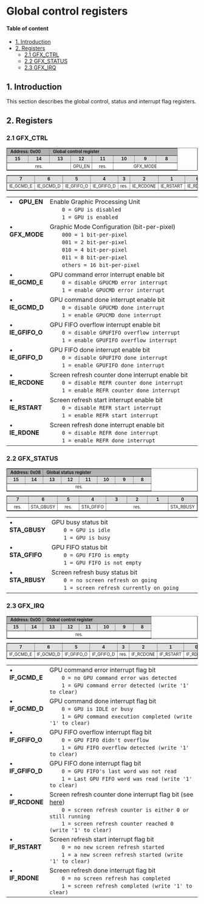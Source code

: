# Global control registers

#### Table of content

*   [1. Introduction](#1_introduction)
*   [2. Registers](#2_registers)
    *   [2.1 GFX_CTRL](#2_1_GFX_CTRL)
    *   [2.2 GFX_STATUS](#2_2_GFX_STATUS)
    *   [2.3 GFX_IRQ](#2_3_GFX_IRQ)


<a name="1_introduction"></a>
## 1. Introduction

This section describes the global control, status and interrupt flag registers.  

<a name="2_registers"></a>
## 2. Registers

<a name="2_1_GFX_CTRL"></a>
### 2.1 GFX_CTRL

<table border="1" style="table-layout:fixed; width:100%; font-size:.8em">
  <tbody>
    <tr>
        <td colspan=2 bgcolor="#B0B0B0">&nbsp;<b>Address: 0x00</b></td>
        <td colspan=6 bgcolor="#B0B0B0">&nbsp;<b>Global control register</b></td>
    </tr>
    <tr>
        <td align="center" width="12.5%" bgcolor="#E0E0E0"><b>15</b></td>
        <td align="center" width="12.5%" bgcolor="#E0E0E0"><b>14</b></td>
        <td align="center" width="12.5%" bgcolor="#E0E0E0"><b>13</b></td>
        <td align="center" width="12.5%" bgcolor="#E0E0E0"><b>12</b></td>
        <td align="center" width="12.5%" bgcolor="#E0E0E0"><b>11</b></td>
        <td align="center" width="12.5%" bgcolor="#E0E0E0"><b>10</b></td>
        <td align="center" width="12.5%" bgcolor="#E0E0E0"><b>9</b></td>
        <td align="center" width="12.5%" bgcolor="#E0E0E0"><b>8</b></td>
    </tr>
    <tr>
        <td colspan=3  align="center" style="word-wrap:break-word;">res.</td>        <!-- 15 14 13 -->
        <td colspan=1  align="center" style="word-wrap:break-word;">GPU_EN</td>      <!-- 12       -->
        <td colspan=1  align="center" style="word-wrap:break-word;">res.</td>        <!-- 11       -->
        <td colspan=3  align="center" style="word-wrap:break-word;">GFX_MODE</td>    <!-- 10  9  8 -->
    </tr>
  </tbody>
</table>

<table border="1" style="table-layout:fixed; width:100%; font-size:.8em">
  <tbody>
    <tr>
        <td align="center" width="12.5%" bgcolor="#E0E0E0"><b>7</b></td>
        <td align="center" width="12.5%" bgcolor="#E0E0E0"><b>6</b></td>
        <td align="center" width="12.5%" bgcolor="#E0E0E0"><b>5</b></td>
        <td align="center" width="12.5%" bgcolor="#E0E0E0"><b>4</b></td>
        <td align="center" width="12.5%" bgcolor="#E0E0E0"><b>3</b></td>
        <td align="center" width="12.5%" bgcolor="#E0E0E0"><b>2</b></td>
        <td align="center" width="12.5%" bgcolor="#E0E0E0"><b>1</b></td>
        <td align="center" width="12.5%" bgcolor="#E0E0E0"><b>0</b></td>
    </tr>
    <tr>
        <td colspan=1  align="center" style="word-wrap:break-word;">IE_GCMD_E</td>   <!--  7       -->
        <td colspan=1  align="center" style="word-wrap:break-word;">IE_GCMD_D</td>   <!--  6       -->
        <td colspan=1  align="center" style="word-wrap:break-word;">IE_GFIFO_O</td>  <!--  5       -->
        <td colspan=1  align="center" style="word-wrap:break-word;">IE_GFIFO_D</td>  <!--  4       -->
        <td colspan=1  align="center" style="word-wrap:break-word;">res.</td>        <!--  3       -->
        <td colspan=1  align="center" style="word-wrap:break-word;">IE_RCDONE</td>   <!--  2       -->
        <td colspan=1  align="center" style="word-wrap:break-word;">IE_RSTART</td>   <!--  1       -->
        <td colspan=1  align="center" style="word-wrap:break-word;">IE_RDONE</td>    <!--  0       -->
    </tr>
  </tbody>
</table>

<table border="0" style="width:100%;">
  <tbody>
    <tr><td valign="top">&#8226;&emsp;<b>GPU_EN</b></td><td style="width:100%;">Enable Graphic Processing Unit<br>
                                                       &emsp;&emsp;<code>0 = GPU is disabled</code><br>
                                                       &emsp;&emsp;<code>1 = GPU is enabled</code></td></tr>
    <tr><td valign="top">&#8226;&emsp;<b>GFX_MODE</b></td><td>Graphic Mode Configuration (bit-per-pixel)<br>
                                                       &emsp;&emsp;<code>000 = 1 bit-per-pixel</code><br>
                                                       &emsp;&emsp;<code>001 = 2 bit-per-pixel</code><br>
                                                       &emsp;&emsp;<code>010 = 4 bit-per-pixel</code><br>
                                                       &emsp;&emsp;<code>011 = 8 bit-per-pixel</code><br>
                                                       &emsp;&emsp;<code>others = 16 bit-per-pixel</code></td></tr>
    <tr><td valign="top">&#8226;&emsp;<b>IE_GCMD_E</b></td><td>GPU command error interrupt enable bit<br>
                                                       &emsp;&emsp;<code>0 = disable GPUCMD error interrupt</code><br>
                                                       &emsp;&emsp;<code>1 = enable GPUCMD error interrupt</code></td></tr>
    <tr><td valign="top">&#8226;&emsp;<b>IE_GCMD_D</b></td><td>GPU command done interrupt enable bit<br>
                                                       &emsp;&emsp;<code>0 = disable GPUCMD done interrupt</code><br>
                                                       &emsp;&emsp;<code>1 = enable GPUCMD done interrupt</code></td></tr>
    <tr><td valign="top">&#8226;&emsp;<b>IE_GFIFO_O</b></td><td>GPU FIFO overflow interrupt enable bit<br>
                                                       &emsp;&emsp;<code>0 = disable GPUFIFO overflow interrupt</code><br>
                                                       &emsp;&emsp;<code>1 = enable GPUFIFO overflow interrupt</code></td></tr>
    <tr><td valign="top">&#8226;&emsp;<b>IE_GFIFO_D</b></td><td>GPU FIFO done interrupt enable bit<br>
                                                       &emsp;&emsp;<code>0 = disable GPUFIFO done interrupt</code><br>
                                                       &emsp;&emsp;<code>1 = enable GPUFIFO done interrupt</code></td></tr>
    <tr><td valign="top">&#8226;&emsp;<b>IE_RCDONE</b></td><td>Screen refresh counter done interrupt enable bit<br>
                                                       &emsp;&emsp;<code>0 = disable REFR counter done interrupt</code><br>
                                                       &emsp;&emsp;<code>1 = enable REFR counter done interrupt</code></td></tr>
    <tr><td valign="top">&#8226;&emsp;<b>IE_RSTART</b></td><td>Screen refresh start interrupt enable bit<br>
                                                       &emsp;&emsp;<code>0 = disable REFR start interrupt</code><br>
                                                       &emsp;&emsp;<code>1 = enable REFR start interrupt</code></td></tr>
    <tr><td valign="top">&#8226;&emsp;<b>IE_RDONE</b></td><td>Screen refresh done interrupt enable bit<br>
                                                       &emsp;&emsp;<code>0 = disable REFR done interrupt</code><br>
                                                       &emsp;&emsp;<code>1 = enable REFR done interrupt</code></td></tr>
  </tbody>
</table>

<a name="2_2_GFX_STATUS"></a>
### 2.2 GFX_STATUS

<table border="1" style="table-layout:fixed; width:100%; font-size:.8em">
  <tbody>
    <tr>
        <td colspan=2 bgcolor="#B0B0B0">&nbsp;<b>Address: 0x08</b></td>
        <td colspan=6 bgcolor="#B0B0B0">&nbsp;<b>Global status register</b></td>
    </tr>
    <tr>
        <td align="center" width="12.5%" bgcolor="#E0E0E0"><b>15</b></td>
        <td align="center" width="12.5%" bgcolor="#E0E0E0"><b>14</b></td>
        <td align="center" width="12.5%" bgcolor="#E0E0E0"><b>13</b></td>
        <td align="center" width="12.5%" bgcolor="#E0E0E0"><b>12</b></td>
        <td align="center" width="12.5%" bgcolor="#E0E0E0"><b>11</b></td>
        <td align="center" width="12.5%" bgcolor="#E0E0E0"><b>10</b></td>
        <td align="center" width="12.5%" bgcolor="#E0E0E0"><b>9</b></td>
        <td align="center" width="12.5%" bgcolor="#E0E0E0"><b>8</b></td>
    </tr>
    <tr>
        <td colspan=8  align="center" style="word-wrap:break-word;">res.</td>        <!-- 15 ... 0 -->
    </tr>
  </tbody>
</table>

<table border="1" style="table-layout:fixed; width:100%; font-size:.8em">
  <tbody>
    <tr>
        <td align="center" width="12.5%" bgcolor="#E0E0E0"><b>7</b></td>
        <td align="center" width="12.5%" bgcolor="#E0E0E0"><b>6</b></td>
        <td align="center" width="12.5%" bgcolor="#E0E0E0"><b>5</b></td>
        <td align="center" width="12.5%" bgcolor="#E0E0E0"><b>4</b></td>
        <td align="center" width="12.5%" bgcolor="#E0E0E0"><b>3</b></td>
        <td align="center" width="12.5%" bgcolor="#E0E0E0"><b>2</b></td>
        <td align="center" width="12.5%" bgcolor="#E0E0E0"><b>1</b></td>
        <td align="center" width="12.5%" bgcolor="#E0E0E0"><b>0</b></td>
    </tr>
    <tr>
        <td colspan=1  align="center" style="word-wrap:break-word;">res.</td>         <!--  7       -->
        <td colspan=1  align="center" style="word-wrap:break-word;">STA_GBUSY</td>    <!--  6       -->
        <td colspan=1  align="center" style="word-wrap:break-word;">res.</td>         <!--  5       -->
        <td colspan=1  align="center" style="word-wrap:break-word;">STA_GFIFO</td>    <!--  4       -->
        <td colspan=3  align="center" style="word-wrap:break-word;">res.</td>         <!--  3  2  1 -->
        <td colspan=1  align="center" style="word-wrap:break-word;">STA_RBUSY</td>    <!--  0       -->
    </tr>
  </tbody>
</table>

<table border="0">
<tbody>
    <tr><td valign="top">&#8226;&emsp;<b>STA_GBUSY</b></td><td style="width:100%;">GPU busy status bit<br>
                                                       &emsp;&emsp;<code>0 = GPU is idle</code><br>
                                                       &emsp;&emsp;<code>1 = GPU is busy</code></td></tr>
    <tr><td valign="top">&#8226;&emsp;<b>STA_GFIFO</b></td><td>GPU FIFO status bit<br>
                                                       &emsp;&emsp;<code>0 = GPU FIFO is empty</code><br>
                                                       &emsp;&emsp;<code>1 = GPU FIFO is not empty</code></td></tr>
    <tr><td valign="top">&#8226;&emsp;<b>STA_RBUSY</b></td><td>Screen refresh busy status bit<br>
                                                       &emsp;&emsp;<code>0 = no screen refresh on going</code><br>
                                                       &emsp;&emsp;<code>1 = screen refresh currently on going</code></td></tr>
</tbody>
</table>

<a name="2_3_GFX_IRQ"></a>
### 2.3 GFX_IRQ

<table border="1" style="table-layout:fixed; width:100%; font-size:.8em">
  <tbody>
    <tr>
        <td colspan=2 bgcolor="#B0B0B0">&nbsp;<b>Address: 0x00</b></td>
        <td colspan=6 bgcolor="#B0B0B0">&nbsp;<b>Global control register</b></td>
    </tr>
    <tr>
        <td align="center" width="12.5%" bgcolor="#E0E0E0"><b>15</b></td>
        <td align="center" width="12.5%" bgcolor="#E0E0E0"><b>14</b></td>
        <td align="center" width="12.5%" bgcolor="#E0E0E0"><b>13</b></td>
        <td align="center" width="12.5%" bgcolor="#E0E0E0"><b>12</b></td>
        <td align="center" width="12.5%" bgcolor="#E0E0E0"><b>11</b></td>
        <td align="center" width="12.5%" bgcolor="#E0E0E0"><b>10</b></td>
        <td align="center" width="12.5%" bgcolor="#E0E0E0"><b>9</b></td>
        <td align="center" width="12.5%" bgcolor="#E0E0E0"><b>8</b></td>
    </tr>
    <tr>
        <td colspan=8  align="center" style="word-wrap:break-word;">res.</td>        <!-- 15 ... 8 -->
    </tr>
  </tbody>
</table>

<table border="1" style="table-layout:fixed; width:100%; font-size:.8em">
  <tbody>
    <tr>
        <td align="center" width="12.5%" bgcolor="#E0E0E0"><b>7</b></td>
        <td align="center" width="12.5%" bgcolor="#E0E0E0"><b>6</b></td>
        <td align="center" width="12.5%" bgcolor="#E0E0E0"><b>5</b></td>
        <td align="center" width="12.5%" bgcolor="#E0E0E0"><b>4</b></td>
        <td align="center" width="12.5%" bgcolor="#E0E0E0"><b>3</b></td>
        <td align="center" width="12.5%" bgcolor="#E0E0E0"><b>2</b></td>
        <td align="center" width="12.5%" bgcolor="#E0E0E0"><b>1</b></td>
        <td align="center" width="12.5%" bgcolor="#E0E0E0"><b>0</b></td>
    </tr>
    <tr>
        <td colspan=1  align="center" style="word-wrap:break-word;">IF_GCMD_E</td>   <!--  7       -->
        <td colspan=1  align="center" style="word-wrap:break-word;">IF_GCMD_D</td>   <!--  6       -->
        <td colspan=1  align="center" style="word-wrap:break-word;">IF_GFIFO_O</td>  <!--  5       -->
        <td colspan=1  align="center" style="word-wrap:break-word;">IF_GFIFO_D</td>  <!--  4       -->
        <td colspan=1  align="center" style="word-wrap:break-word;">res.</td>        <!--  3       -->
        <td colspan=1  align="center" style="word-wrap:break-word;">IF_RCDONE</td>   <!--  2       -->
        <td colspan=1  align="center" style="word-wrap:break-word;">IF_RSTART</td>   <!--  1       -->
        <td colspan=1  align="center" style="word-wrap:break-word;">IF_RDONE</td>    <!--  0       -->
    </tr>
  </tbody>
</table>

<table border="0">
<tbody>
    <tr><td valign="top">&#8226;&emsp;<b>IF_GCMD_E</b></td><td style="width:100%;">GPU command error interrupt flag bit<br>
                                                       &emsp;&emsp;<code>0 = no GPU command error was detected</code><br>
                                                       &emsp;&emsp;<code>1 = GPU command error detected (write '1' to clear)</code></td></tr>
    <tr><td valign="top">&#8226;&emsp;<b>IF_GCMD_D</b></td><td>GPU command done interrupt flag bit<br>
                                                       &emsp;&emsp;<code>0 = GPU is IDLE or busy</code><br>
                                                       &emsp;&emsp;<code>1 = GPU command execution completed (write '1' to clear)</code></td></tr>
    <tr><td valign="top">&#8226;&emsp;<b>IF_GFIFO_O</b></td><td>GPU FIFO overflow interrupt flag bit<br>
                                                       &emsp;&emsp;<code>0 = GPU FIFO didn't overflow</code><br>
                                                       &emsp;&emsp;<code>1 = GPU FIFO overflow detected (write '1' to clear)</code></td></tr>
    <tr><td valign="top">&#8226;&emsp;<b>IF_GFIFO_D</b></td><td>GPU FIFO done interrupt flag bit<br>
                                                       &emsp;&emsp;<code>0 = GPU FIFO's last word was not read</code><br>
                                                       &emsp;&emsp;<code>1 = Last GPU FIFO word was read (write '1' to clear)</code></td></tr>
    <tr><td valign="top">&#8226;&emsp;<b>IF_RCDONE</b></td><td>Screen refresh counter done interrupt flag bit (see <a href="http://opencores.org/project,opengfx430,display%20configuration#2.5%20DISPLAY_REFR_CNT">here</a>)<br>
                                                       &emsp;&emsp;<code>0 = screen refresh counter is either 0 or still running</code><br>
                                                       &emsp;&emsp;<code>1 = screen refresh counter reached 0 (write '1' to clear)</code></td></tr>
    <tr><td valign="top">&#8226;&emsp;<b>IF_RSTART</b></td><td>Screen refresh start interrupt flag bit<br>
                                                       &emsp;&emsp;<code>0 = no new screen refresh started</code><br>
                                                       &emsp;&emsp;<code>1 = a new screen refresh started (write '1' to clear)</code></td></tr>
    <tr><td valign="top">&#8226;&emsp;<b>IF_RDONE</b></td><td>Screen refresh done interrupt flag bit<br>
                                                       &emsp;&emsp;<code>0 = no screen refresh has completed</code><br>
                                                       &emsp;&emsp;<code>1 = screen refresh completed (write '1' to clear)</code></td></tr>
</tbody>
</table>

